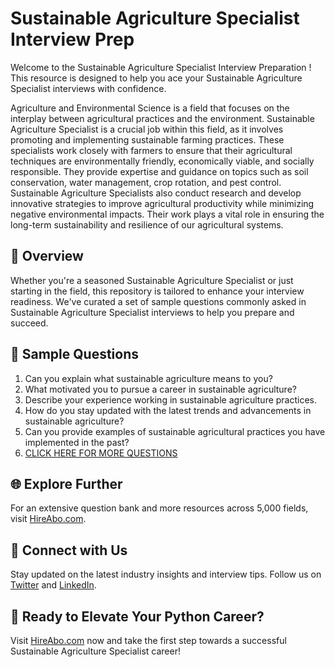 # Sustainable Agriculture Specialist Interview Prep

Welcome to the Sustainable Agriculture Specialist Interview Preparation ! This resource is designed to help you ace your Sustainable Agriculture Specialist interviews with confidence.

Agriculture and Environmental Science is a field that focuses on the interplay between agricultural practices and the environment. Sustainable Agriculture Specialist is a crucial job within this field, as it involves promoting and implementing sustainable farming practices. These specialists work closely with farmers to ensure that their agricultural techniques are environmentally friendly, economically viable, and socially responsible. They provide expertise and guidance on topics such as soil conservation, water management, crop rotation, and pest control. Sustainable Agriculture Specialists also conduct research and develop innovative strategies to improve agricultural productivity while minimizing negative environmental impacts. Their work plays a vital role in ensuring the long-term sustainability and resilience of our agricultural systems.

## 🚀 Overview

Whether you're a seasoned Sustainable Agriculture Specialist or just starting in the field, this repository is tailored to enhance your interview readiness. We've curated a set of sample questions commonly asked in Sustainable Agriculture Specialist interviews to help you prepare and succeed.

## 📝 Sample Questions

1. Can you explain what sustainable agriculture means to you?
2. What motivated you to pursue a career in sustainable agriculture?
3. Describe your experience working in sustainable agriculture practices.
4. How do you stay updated with the latest trends and advancements in sustainable agriculture?
5. Can you provide examples of sustainable agricultural practices you have implemented in the past?
6. [CLICK HERE FOR MORE QUESTIONS](https://hireabo.com/job/10_0_12/Sustainable%20Agriculture%20Specialist)

## 🌐 Explore Further

For an extensive question bank and more resources across 5,000 fields, visit [HireAbo.com](https://www.hireabo.com).

## 📱 Connect with Us

Stay updated on the latest industry insights and interview tips. Follow us on [Twitter](https://twitter.com/hireabo) and [LinkedIn](https://www.linkedin.com/in/hire-abo-3609972a8/).

## 🚀 Ready to Elevate Your Python Career?

Visit [HireAbo.com](https://www.hireabo.com) now and take the first step towards a successful Sustainable Agriculture Specialist career!
